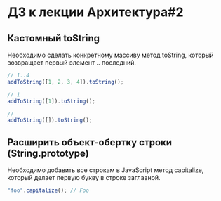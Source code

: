 # ДЗ к лекции Архитектура#2

## Кастомный toString

Необходимо сделать конкретному массиву метод toString, который возвращает первый элемент .. последний.

```js
// 1..4
addToString([1, 2, 3, 4]).toString();

// 1
addToString([1]).toString();

//
addToString([]).toString();
```

## Расширить объект-обертку строки (String.prototype)

Необходимо добавить все строкам в JavaScript метод capitalize, который делает первую букву в строке заглавной.

```js
"foo".capitalize(); // Foo
```